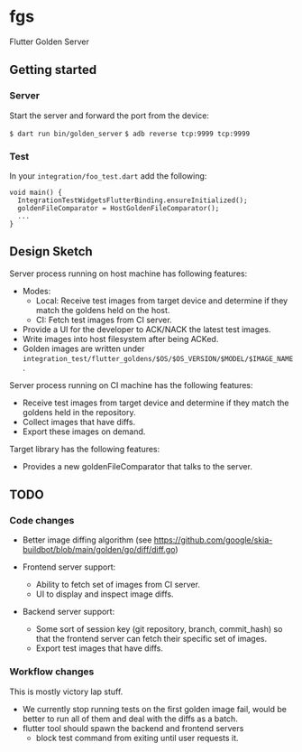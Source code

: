 # fgs

Flutter Golden Server

## Getting started

### Server

Start the server and forward the port from the device:

```$ dart run bin/golden_server```
```$ adb reverse tcp:9999 tcp:9999```

### Test

In your `integration/foo_test.dart` add the following:

```
void main() {
  IntegrationTestWidgetsFlutterBinding.ensureInitialized();
  goldenFileComparator = HostGoldenFileComparator();
  ...
}
```

## Design Sketch

Server process running on host machine has following features:
  - Modes:
    - Local: Receive test images from target device and determine if they match the goldens held on the host.
    - CI: Fetch test images from CI server.
  - Provide a UI for the developer to ACK/NACK the latest test images.
  - Write images into host filesystem after being ACKed.
  - Golden images are written under `integration_test/flutter_goldens/$OS/$OS_VERSION/$MODEL/$IMAGE_NAME`.

Server process running on CI machine has the following features:
  - Receive test images from target device and determine if they match the goldens held in the repository.
  - Collect images that have diffs.
  - Export these images on demand.

Target library has the following features:
   - Provides a new goldenFileComparator that talks to the server.


## TODO

### Code changes

- Better image diffing algorithm (see https://github.com/google/skia-buildbot/blob/main/golden/go/diff/diff.go)

- Frontend server support:
  - Ability to fetch set of images from CI server.
  - UI to display and inspect image diffs.

- Backend server support:
  - Some sort of session key (git repository, branch, commit\_hash) so that the frontend server can fetch their specific set of images.
  - Export test images that have diffs.

### Workflow changes

This is mostly victory lap stuff.

- We currently stop running tests on the first golden image fail, would be better to run all of them and deal with the diffs as a batch.
- flutter tool should spawn the backend and frontend servers
  - block test command from exiting until user requests it.
